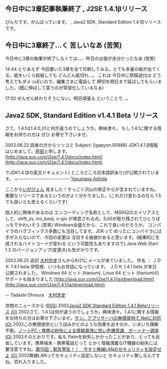 ## 今日中に3章記事執筆終了 , J2SE 1.4.1βリリース

ぴんちです。がんばっています。 , Java2 SDK, Standard Edition 1.4.1βリリースです。






## 今日中に3章終了…く 苦しいなあ (苦笑)


今日中に3章の執筆が終了しなくては、、、昨日の出張が余分だったなあ (苦笑)

14:44 とりあえず 今回書いた3章を全て印刷してみる。とても多量の紙が出てくる。紙をいくら給紙しても
どんどん紙切れ…。
これは 今日中に原稿送付は どう考えてもダメっぽいので、編集さまに電話して
締切を明日まで延ばしてもらいました。(既に伸ばして貰うのが常習化しているなぁ)

17:50 ぜんぜん終わりそうにない。明日頑張る ということで…。

## Java2 SDK, Standard Edition v1.4.1 Beta リリース


さて、1.4.1は1.4.0_01と何が違うのでしょうか。興味津々。
もし 1.4.1に関する情報をお持ちの方は ぜひ お寄せ下さいませ。

2002.06.22 読者の方からツッコミ
Subject: [igapyon:00988] JDK1.4.1 β情報
はじめまして、[芦田](http://xion.s11.xrea.com)と申します。
[http://java.sun.com/j2se/1.4.1/docs/index.html](http://java.sun.com/j2se/1.4.1/docs/index.html)


でJDK1.4.1βの英文ドキュメント( ところどころ日本語訳あり)が公開されています。
+--------------------------
[Yasumasa Ashida](http://xion.s11.xrea.com)

ここから[いがぴょん](http://www.igapyon.jp/igapyon/diary/memo/memoigapyon.html)
見ました！すっごく沢山の修正やらが含まれていますね。重要なリリースであるというのがよく分かりました。(これだけ変わるのなら
1.5でも良いとも思えるくらいです)

個人的に興味があるのは
エンコーディング名称として、MS932のエイリアスとして、shift_jis, ms_kanji,
  x-sjis が用意される点。SJISが取り残されてひとりぼっちでかわいそう (苦笑)
  Windows全盛だから、これで良いのだろうか。
  コンパイラのバグフィックス多数にも注目してます。JDKって めったにコンパイラには手が入らないので、今回の変更は
  注目する価値があると思います。(結果的に生成されるバイトコードが変わる という可能性もありますので)
  Java Web Start 1.2 のバージョンアップ(変更点)も気がかりです。


2002.06.25 追記 [大村忠史](http://www.cutt.co.jp/book/4-87783-052-9.html)さんから6/21にメールが来ていました。
件名 ： ＪＤＫ 1.4.1 beta
伊賀様、いつもお世話になっています。
ＪＤＫ 1.4.1 beta が本日 公開されました。
Windows 64 ビット (Itanium), Linux 64 ビット (Itanium)のサポートも始まりました
[http://java.sun.com/j2se/1.4.1/ja/download.html](http://java.sun.com/j2se/1.4.1/ja/download.html)


--
Tadashi Ohmura　[大村忠史](http://www.cutt.co.jp/book/4-87783-052-9.html)



世間のニュースから ([RSS](ig020621-news.xml)) 2002[Java2 SDK Standard Edition 1.4.1 Betaリリース](http://java.sun.com/j2se/1.4.1/ja/) [(O)](http://java.sun.com/j2se/1.4.1/ja/) 2002さて、1.4.1は何が違うのでしょうか。興味津々。1.4.1に関する情報をお持ちの方はお寄せ下さいませ。[サン、アプリサーバの無償提供で.Netに対抗](http://www.zdnet.co.jp/enterprise/0206/20/02062002.html) [(O)](http://www.zdnet.co.jp/enterprise/0206/20/02062002.html) 2002この無償提供という試みがどのような効果を出すのか、いまいち理解不能。[ノートPC・携帯の紛失による情報漏洩に低い危機意識　ガートナー調査](http://www.zdnet.co.jp/news/0206/20/njbt_10.html) [(O)](http://www.zdnet.co.jp/news/0206/20/njbt_10.html) 2002そのとおりです。私も Palmを紛失しかかったことがあり、とっても反省しています。携帯端末・携帯電話だって とかく情報満載なIT機器の紛失には要注意ですね。[第15回：緊急警告！！　今すぐ無線LANのセキュリティを設定せよ](http://www.watch.impress.co.jp/broadband/column/shimizu/2002/06/11/) [(O)](http://www.watch.impress.co.jp/broadband/column/shimizu/2002/06/11/) 2002無線LANってセキュリティ設定しないと セキュリティ無しなんですね。恐れ入りました。